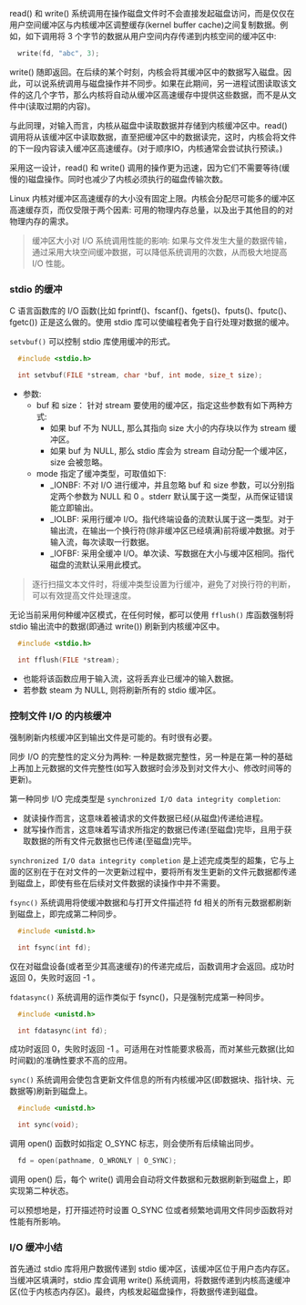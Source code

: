 
read() 和 write() 系统调用在操作磁盘文件时不会直接发起磁盘访问，而是仅仅在用户空间缓冲区与内核缓冲区调整缓存(kernel buffer cache)之间复制数据。例如，如下调用将 3 个字节的数据从用户空间内存传递到内核空间的缓冲区中:
```c
  write(fd, "abc", 3);
```
write() 随即返回。在后续的某个时刻，内核会将其缓冲区中的数据写入磁盘。因此，可以说系统调用与磁盘操作并不同步。如果在此期间，另一进程试图读取该文件的这几个字节，那么内核将自动从缓冲区高速缓存中提供这些数据，而不是从文件中(读取过期的内容)。

与此同理，对输入而言，内核从磁盘中读取数据并存储到内核缓冲区中。read() 调用将从该缓冲区中读取数据，直至把缓冲区中的数据读完，这时，内核会将文件的下一段内容读入缓冲区高速缓存。(对于顺序IO，内核通常会尝试执行预读。)

采用这一设计，read() 和 write() 调用的操作更为迅速，因为它们不需要等待(缓慢的)磁盘操作。同时也减少了内核必须执行的磁盘传输次数。

Linux 内核对缓冲区高速缓存的大小没有固定上限。内核会分配尽可能多的缓冲区高速缓存页，而仅受限于两个因素: 可用的物理内存总量，以及出于其他目的的对物理内存的需求。

> 缓冲区大小对 I/O 系统调用性能的影响: 如果与文件发生大量的数据传输，通过采用大块空间缓冲数据，可以降低系统调用的次数，从而极大地提高 I/O 性能。

### stdio 的缓冲

C 语言函数库的 I/O 函数(比如 fprintf()、fscanf()、fgets()、fputs()、fputc()、fgetc()) 正是这么做的。使用 stdio 库可以使编程者免于自行处理对数据的缓冲。

`setvbuf()` 可以控制 stdio 库使用缓冲的形式。
```c
  #include <stdio.h>

  int setvbuf(FILE *stream, char *buf, int mode, size_t size);
```
- 参数:
  - buf 和 size： 针对 stream 要使用的缓冲区，指定这些参数有如下两种方式:
    - 如果 buf 不为 NULL, 那么其指向 size 大小的内存块以作为 stream 缓冲区。
    - 如果 buf 为 NULL, 那么 stdio 库会为 stream 自动分配一个缓冲区，size 会被忽略。
  - mode 指定了缓冲类型，可取值如下:
    - _IONBF: 不对 I/O 进行缓冲，并且忽略 buf 和 size 参数，可以分别指定两个参数为 NULL 和 0 。stderr 默认属于这一类型，从而保证错误能立即输出。
    - _IOLBF: 采用行缓冲 I/O。指代终端设备的流默认属于这一类型。对于输出流，在输出一个换行符(除非缓冲区已经填满)前将缓冲数据。对于输入流，每次读取一行数据。
    - _IOFBF: 采用全缓冲 I/O。单次读、写数据在大小与缓冲区相同。指代磁盘的流默认采用此模式。

> 逐行扫描文本文件时，将缓冲类型设置为行缓冲，避免了对换行符的判断，可以有效提高文件处理速度。


无论当前采用何种缓冲区模式，在任何时候，都可以使用 `fflush()` 库函数强制将 stdio 输出流中的数据(即通过 write()) 刷新到内核缓冲区中。
```c
  #include <stdio.h>

  int fflush(FILE *stream);
```
- 也能将该函数应用于输入流，这将丢弃业已缓冲的输入数据。
- 若参数 steam 为 NULL, 则将刷新所有的 stdio 缓冲区。

### 控制文件 I/O 的内核缓冲

强制刷新内核缓冲区到输出文件是可能的。有时很有必要。

同步 I/O 的完整性的定义分为两种: 一种是数据完整性，另一种是在第一种的基础上再加上元数据的文件完整性(如写入数据时会涉及到对文件大小、修改时间等的更新)。

第一种同步 I/O 完成类型是 `synchronized I/O data integrity completion`:
- 就读操作而言，这意味着被请求的文件数据已经(从磁盘)传递给进程。
- 就写操作而言，这意味着写请求所指定的数据已传递(至磁盘)完毕，且用于获取数据的所有文件元数据也已传递(至磁盘)完毕。

`synchronized I/O data integrity completion` 是上述完成类型的超集，它与上面的区别在于在对文件的一次更新过程中，要将所有发生更新的文件元数据都传递到磁盘上，即使有些在后续对文件数据的读操作中并不需要。

`fsync()` 系统调用将使缓冲数据和与打开文件描述符 fd 相关的所有元数据都刷新到磁盘上，即完成第二种同步。
```c
  #include <unistd.h>

  int fsync(int fd);
```
仅在对磁盘设备(或者至少其高速缓存)的传递完成后，函数调用才会返回。成功时返回 0，失败时返回 -1 。

`fdatasync()` 系统调用的运作类似于 fsync()，只是强制完成第一种同步。
```c
  #include <unistd.h>

  int fdatasync(int fd);
```
成功时返回 0，失败时返回 -1 。可适用在对性能要求极高，而对某些元数据(比如时间戳)的准确性要求不高的应用。

`sync()` 系统调用会使包含更新文件信息的所有内核缓冲区(即数据块、指针块、元数据等)刷新到磁盘上。
```c
  #include <unistd.h>

  int sync(void);
```

调用 open() 函数时如指定 O_SYNC 标志，则会使所有后续输出同步。
```c
  fd = open(pathname, O_WRONLY | O_SYNC);
```
调用 open() 后，每个 write() 调用会自动将文件数据和元数据刷新到磁盘上，即实现第二种状态。

可以预想地是，打开描述符时设置 O_SYNC 位或者频繁地调用文件同步函数将对性能有所影响。

### I/O 缓冲小结

首先通过 stdio 库将用户数据传递到 stdio 缓冲区，该缓冲区位于用户态内存区。当缓冲区填满时，stdio 库会调用 write() 系统调用，将数据传递到内核高速缓冲区(位于内核态内存区)。最终，内核发起磁盘操作，将数据传递到磁盘。
